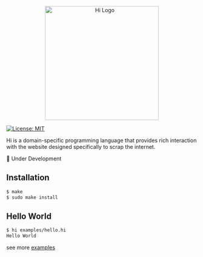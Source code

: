 <p align="center">
    <img
      alt="Hi Logo"
      src="https://github.com/sanket143/Hi/blob/master/logo.png"
      width="300"
    /><br>
</p>

[![License: MIT](https://img.shields.io/badge/License-MIT-yellow.svg)](https://opensource.org/licenses/MIT)

Hi is a domain-specific programming language that provides rich interaction with the website
designed specifically to scrap the internet.

:construction: Under Development

## Installation
```sh
$ make
$ sudo make install
```

## Hello World
```sh
$ hi examples/hello.hi
Hello World
```

see more [examples](https://github.com/sanket143/Hi/tree/master/examples)
